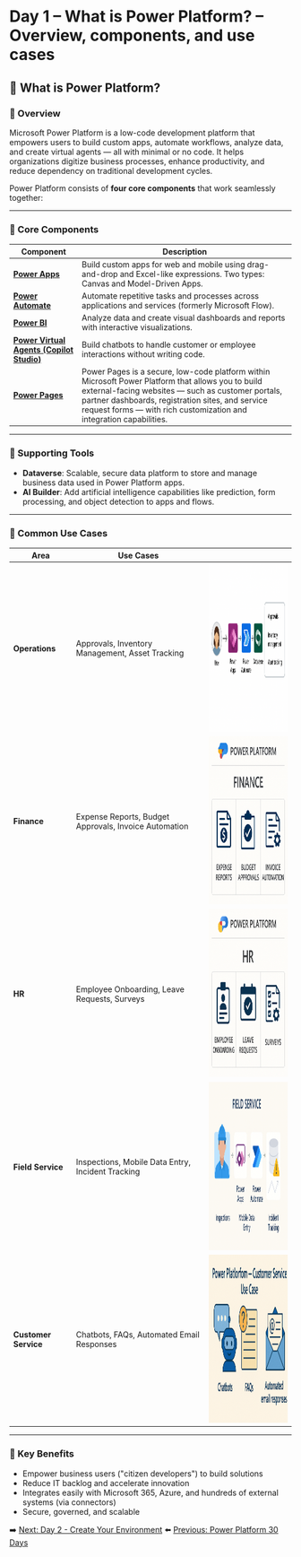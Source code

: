 # Day 1 – What is Power Platform? – Overview, components, and use cases

## 📅 What is Power Platform?

### 🧭 Overview  
Microsoft Power Platform is a low-code development platform that empowers users to build custom apps, automate workflows, analyze data, and create virtual agents — all with minimal or no code. It helps organizations digitize business processes, enhance productivity, and reduce dependency on traditional development cycles.

Power Platform consists of **four core components** that work seamlessly together:

---

### 🔧 Core Components

| Component | Description |
|----------|-------------|
| [**Power Apps**](https://learn.microsoft.com/en-us/power-apps/) | Build custom apps for web and mobile using drag-and-drop and Excel-like expressions. Two types: Canvas and Model-Driven Apps. |
| [**Power Automate**](https://learn.microsoft.com/en-us/power-automate/) | Automate repetitive tasks and processes across applications and services (formerly Microsoft Flow). |
| [**Power BI**](https://learn.microsoft.com/en-us/power-bi/) | Analyze data and create visual dashboards and reports with interactive visualizations. |
| [**Power Virtual Agents (Copilot Studio)**](https://learn.microsoft.com/en-us/microsoft-copilot-studio/) | Build chatbots to handle customer or employee interactions without writing code. |
| [**Power Pages**](https://learn.microsoft.com/en-us/power-pages/) | Power Pages is a secure, low-code platform within Microsoft Power Platform that allows you to build external-facing websites — such as customer portals, partner dashboards, registration sites, and service request forms — with rich customization and integration capabilities. |

---

### 🧩 Supporting Tools

- **Dataverse**: Scalable, secure data platform to store and manage business data used in Power Platform apps.  
- **AI Builder**: Add artificial intelligence capabilities like prediction, form processing, and object detection to apps and flows.

---

### 📌 Common Use Cases

| Area                 | Use Cases                                             |                                             |
| -------------------- | ----------------------------------------------------- | ------------------------------------------------- |
| **Operations**       | Approvals, Inventory Management, Asset Tracking       | <img src="/PowerPlatform/assets/PowerPlatform30days/Day1/Operations.png" alt="Operations" width="300" height="300"/>            |
| **Finance**          | Expense Reports, Budget Approvals, Invoice Automation | <img src="/PowerPlatform/assets/PowerPlatform30days/Day1/Finance.png" alt="Finance" width="300" height="300"/>                |
| **HR**               | Employee Onboarding, Leave Requests, Surveys          | <img src="/PowerPlatform/assets/PowerPlatform30days/Day1/HR.png" alt="HR" width="300" height="300"/>                  |
| **Field Service**    | Inspections, Mobile Data Entry, Incident Tracking     | <img src="/PowerPlatform/assets/PowerPlatform30days/Day1/FieldServices.png" alt="FieldServices" width="300" height="300"/>       |
| **Customer Service** | Chatbots, FAQs, Automated Email Responses             | <img src="/PowerPlatform/assets/PowerPlatform30days/Day1/CustomerService.png" alt="CustomerService" width="300" height="300"/> |

---

### 🎯 Key Benefits

- Empower business users ("citizen developers") to build solutions  
- Reduce IT backlog and accelerate innovation  
- Integrates easily with Microsoft 365, Azure, and hundreds of external systems (via connectors)  
- Secure, governed, and scalable

➡️ [Next: Day 2 - Create Your Environment](/PowerPlatform/Power%20Platform%2030%20days/Day02.md)
⬅️ [Previous: Power Platform 30 Days](/PowerPlatform/Power%20Platform%2030%20days.md)